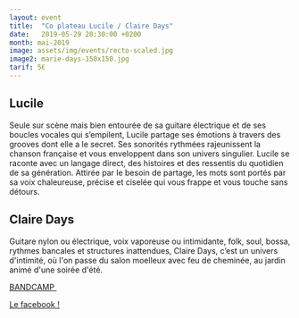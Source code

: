 ```yaml
---
layout: event
title:  "Co plateau Lucile / Claire Days"
date:   2019-05-29 20:30:00 +0200
month: mai-2019
image: assets/img/events/recto-scaled.jpg
image2: marie-days-150x150.jpg
tarif: 5€
---
```


## Lucile

Seule sur scène mais bien entourée de sa guitare électrique et de ses boucles vocales qui s’empilent, Lucile partage ses émotions à travers des grooves dont elle a le secret. Ses sonorités rythmées rajeunissent la chanson française et vous enveloppent dans son univers singulier. Lucile se raconte avec un langage direct, des histoires et des ressentis du quotidien de sa génération. Attirée par le besoin de partage, les mots sont portés par sa voix chaleureuse, précise et ciselée qui vous frappe et vous touche sans détours.



## Claire Days  

Guitare nylon ou électrique, voix vaporeuse ou intimidante, folk, soul, bossa, rythmes bancales et structures inattendues, Claire Days, c’est un univers d'intimité, où l'on passe du salon moelleux avec feu de cheminée, au jardin animé d'une soirée d'été.

[BANDCAMP ](https://cmk-music.bandcamp.com/album/she-changed-her-mind)

[Le facebook !](https://www.facebook.com/cmkmusicpage/)